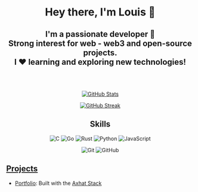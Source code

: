 

<div align='center'>
<h1>Hey there, I'm Louis 👋</h1> 

<h2> I'm a passionate developer 🚀
    <br>
    Strong interest for web - web3 and open-source projects.
    <br>
I ❤️ learning and exploring new technologies!
</h2>
<br><br>
   

[![GitHub Stats](https://github-stats-alpha.vercel.app/api?username=tm26a21p&cc=000&tc=fff&ic=fff&bc=000)](https://github.com/tm26a21p)

[![GitHub Streak](https://streak-stats.demolab.com?user=tm26a21p&theme=calm&border_radius=16&card_width=517&ring=EB5454)](https://git.io/streak-stats)
## Skills

![C](https://img.shields.io/badge/c-%2300599C.svg?style=for-the-badge&logo=c&logoColor=white)
![Go](https://img.shields.io/badge/go-%2300ADD8.svg?style=for-the-badge&logo=go&logoColor=white)
![Rust](https://img.shields.io/badge/rust-%23000000.svg?style=for-the-badge&logo=rust&logoColor=white)
![Python](https://img.shields.io/badge/python-3670A0?style=for-the-badge&logo=python&logoColor=ffdd54)
![JavaScript](https://img.shields.io/badge/javascript-%23323330.svg?style=for-the-badge&logo=javascript&logoColor=%23F7DF1E)

![Git](https://img.shields.io/badge/Git-Expert-orange?logo=git&logoColor=white&style=for-the-badge)
![GitHub](https://img.shields.io/badge/GitHub-Expert-lightgrey?logo=github&logoColor=white&style=for-the-badge)

 </div>

## [Projects](https://github.com/tm26a21p?tab=repositories) 
- [Portfolio](https://lpio.me/): Built with the [Axhat Stack](https://github.com/tm26a21p/axhat-stack-template)
